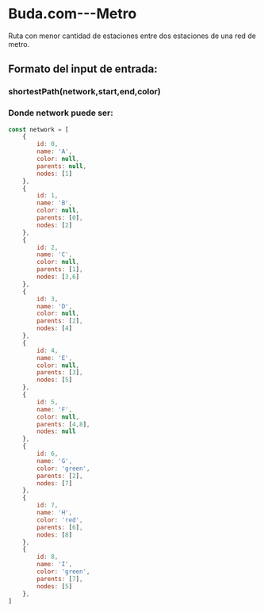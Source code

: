 # Buda.com---Metro
 Ruta con menor cantidad de estaciones entre dos estaciones de una red de metro.
 
 ## Formato del input de entrada:
 ### shortestPath(network,start,end,color)
  
### Donde network puede ser:

````javascript
const network = [
    {
        id: 0,
        name: 'A',
        color: null,
        parents: null,
        nodes: [1]
    },
    {
        id: 1,
        name: 'B',
        color: null,
        parents: [0],
        nodes: [2]
    },
    {
        id: 2,
        name: 'C',
        color: null,
        parents: [1],
        nodes: [3,6]
    },
    {
        id: 3,
        name: 'D',
        color: null,
        parents: [2],
        nodes: [4]
    },
    {
        id: 4,
        name: 'E',
        color: null,
        parents: [3],
        nodes: [5]
    },
    {
        id: 5,
        name: 'F',
        color: null,
        parents: [4,8],
        nodes: null
    },
    {
        id: 6,
        name: 'G',
        color: 'green',
        parents: [2],
        nodes: [7]
    },
    {
        id: 7,
        name: 'H',
        color: 'red',
        parents: [6],
        nodes: [8]
    },
    {
        id: 8,
        name: 'I',
        color: 'green',
        parents: [7],
        nodes: [5]
    },
]
````

